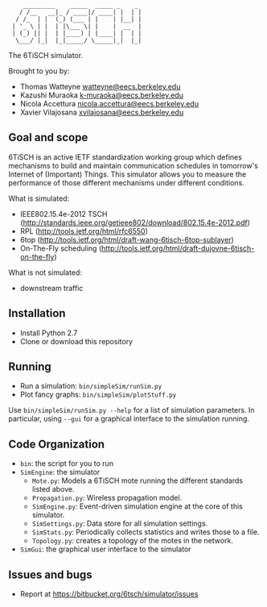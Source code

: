 ```
    _________    _____  _____ _    _    
   / /__   __|_ / ____|/ ____| |  | |   
  / /_  | |  (_) (___ | |    | |__| |
 | '_ \ | |  | |\___ \| |    |  __  |
 | (_) || |  | |____) | |____| |  | |
  \___/ |_|  |_|_____/ \_____|_|  |_|

```

The 6TiSCH simulator.

Brought to you by:
* Thomas Watteyne <watteyne@eecs.berkeley.edu>
* Kazushi Muraoka <k-muraoka@eecs.berkeley.edu>
* Nicola Accettura <nicola.accettura@eecs.berkeley.edu>
* Xavier Vilajosana <xvilajosana@eecs.berkeley.edu>

Goal and scope
--------------

6TiSCH is an active IETF standardization working group which defines mechanisms to build and maintain communication schedules in tomorrow's Internet of (Important) Things. This simulator allows you to measure the performance of those different mechanisms under different conditions.

What is simulated:
* IEEE802.15.4e-2012 TSCH (http://standards.ieee.org/getieee802/download/802.15.4e-2012.pdf)
* RPL (http://tools.ietf.org/html/rfc6550)
* 6top (http://tools.ietf.org/html/draft-wang-6tisch-6top-sublayer)
* On-The-Fly scheduling (http://tools.ietf.org/html/draft-dujovne-6tisch-on-the-fly)

What is not simulated:
* downstream traffic

Installation
------------

* Install Python 2.7
* Clone or download this repository

Running
-------

* Run a simulation: `bin/simpleSim/runSim.py`
* Plot fancy graphs: `bin/simpleSim/plotStuff.py`

Use `bin/simpleSim/runSim.py --help` for a list of simulation parameters. In particular, using `--gui` for a graphical interface to the simulation running.

Code Organization
-----------------

* `bin`: the script for you to run
* `SimEngine`: the simulator
    * `Mote.py`: Models a 6TiSCH mote running the different standards listed above.
    * `Propagation.py`: Wireless propagation model.
    * `SimEngine.py`: Event-driven simulation engine at the core of this simulator.
    * `SimSettings.py`: Data store for all simulation settings.
    * `SimStats.py`: Periodically collects statistics and writes those to a file.
    * `Topology.py`: creates a topology of the motes in the network.
* `SimGui`: the graphical user interface to the simulator

Issues and bugs
---------------

* Report at https://bitbucket.org/6tsch/simulator/issues
